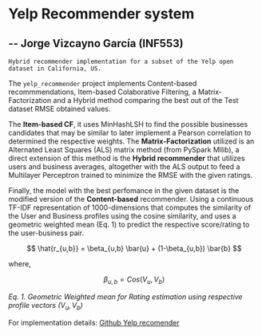 # Yelp Recommender system 

## --  Jorge Vizcayno García  (INF553)

```
Hybrid recommender implementation for a subset of the Yelp open dataset in California, US. 
```

The `yelp_recommender` project implements Content-based recommmendations, Item-based Colaborative Filtering, a Matrix-Factorization and a Hybrid method comparing the best out of the Test dataset RMSE obtained values. 

The **Item-based CF**, it uses MinHashLSH to find the possible businesses candidates that may be similar to later implement a Pearson correlation to determined the respective weights. The **Matrix-Factorization** utilized is an Alternated Least Squares (ALS) matrix method (from PySpark Mllib), a direct extension of this method is the **Hybrid recommender** that utilizes users and business averages, altogether with the ALS output to feed a Multilayer Perceptron trained to minimize the RMSE with the given ratings.

Finally, the model with the best perfomance in the given dataset is the modified version of the **Content-based** recommender. Using a continuous TF-IDF representation of 1000-dimensions that computes the similarity of the User and Business profiles using the cosine similarity, and uses a geometric weighted mean (Eq. 1) to predict the respective score/rating to the user-business pair.

$$ \hat{r_{u,b}} = \beta_{u,b} \bar{u} + (1-\beta_{u,b}) \bar{b}  $$

where,

$$\beta_{u,b} = Cos(V_u, V_b)$$

_Eq. 1. Geometric Weighted mean for Rating estimation using respective profile vectors ($V_u, V_b$)_

For implementation details: [Github Yelp recomender](https:/github.com/jorgeviz/yelp_recommender) 
